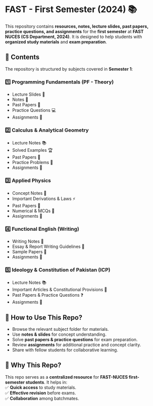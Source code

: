 # **FAST - First Semester (2024) 📚**  
This repository contains **resources, notes, lecture slides, past papers, practice questions, and assignments** for the **first semester** at **FAST NUCES (CS Department, 2024)**. It is designed to help students with **organized study materials** and **exam preparation**.  

## **📂 Contents**  
The repository is structured by subjects covered in **Semester 1**:  

### **1️⃣ Programming Fundamentals (PF - Theory)**  
- Lecture Slides 📑  
- Notes 📝  
- Past Papers 📜  
- Practice Questions 💻  
- Assignments 📂  

### **2️⃣ Calculus & Analytical Geometry**  
- Lecture Notes 📚  
- Solved Examples 🏆  
- Past Papers 📜  
- Practice Problems 🔢  
- Assignments 📂  

### **3️⃣ Applied Physics**  
- Concept Notes 📘  
- Important Derivations & Laws ⚡  
- Past Papers 📜  
- Numerical & MCQs 🧮  
- Assignments 📂  

### **4️⃣ Functional English (Writing)**  
- Writing Notes 📝  
- Essay & Report Writing Guidelines 📖  
- Sample Papers 📜  
- Assignments 📂  

### **5️⃣ Ideology & Constitution of Pakistan (ICP)**  
- Lecture Notes 📚  
- Important Articles & Constitutional Provisions 📜  
- Past Papers & Practice Questions ❓  
- Assignments 📂  

## **🎯 How to Use This Repo?**  
- Browse the relevant subject folder for materials.  
- Use **notes & slides** for concept understanding.  
- Solve **past papers & practice questions** for exam preparation.  
- Review **assignments** for additional practice and concept clarity.  
- Share with fellow students for collaborative learning.  

## **📌 Why This Repo?**  
This repo serves as a **centralized resource** for **FAST-NUCES first-semester students**. It helps in:  
✅ **Quick access** to study materials.  
✅ **Effective revision** before exams.  
✅ **Collaboration** among batchmates. 
